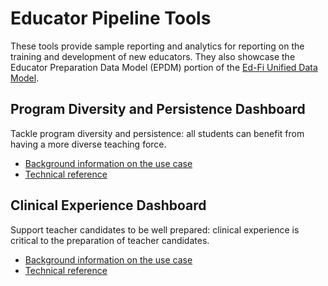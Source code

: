 # Educator Pipeline Tools

These tools provide sample reporting and analytics for reporting on the training
and development of new educators. They also showcase the Educator Preparation
Data Model (EPDM) portion of the [Ed-Fi Unified Data
Model](../1-data-exchange/udm/readme.md).

## Program Diversity and Persistence Dashboard

Tackle program diversity and persistence: all students can benefit from having a more diverse teaching force.

* [Background information on the use case](/getting-started/educator-pipeline/program-diversity)
* [Technical reference](./program-diversity/readme.md)

## Clinical Experience Dashboard

Support teacher candidates to be well prepared: clinical experience is critical to the preparation of teacher candidates.

* [Background information on the use case](/getting-started/educator-pipeline/clinical-experience)
* [Technical reference](./clinical-experience/readme.md)
